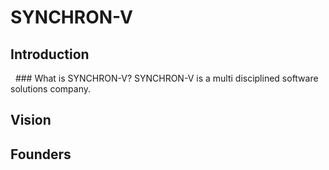 # SYNCHRON-V

## Introduction

&nbsp; ### What is SYNCHRON-V?
SYNCHRON-V is a multi disciplined software solutions company.

## Vision
## Founders
